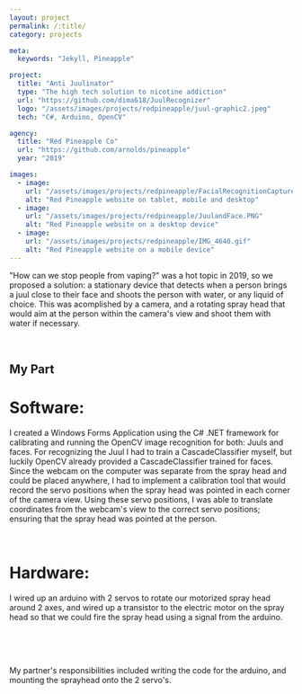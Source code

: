 ```yaml
---
layout: project
permalink: /:title/
category: projects

meta:
  keywords: "Jekyll, Pineapple"

project:
  title: "Anti Juulinator"
  type: "The high tech solution to nicotine addiction"
  url: "https://github.com/dima618/JuulRecognizer"
  logo: "/assets/images/projects/redpineapple/juul-graphic2.jpeg"
  tech: "C#, Arduino, OpenCV"

agency:
  title: "Red Pineapple Co"
  url: "https://github.com/arnolds/pineapple"
  year: "2019"

images:
  - image:
    url: "/assets/images/projects/redpineapple/FacialRecognitionCapture.PNG"
    alt: "Red Pineapple website on tablet, mobile and desktop"
  - image:
    url: "/assets/images/projects/redpineapple/JuulandFace.PNG"
    alt: "Red Pineapple website on a desktop device"
  - image:
    url: "/assets/images/projects/redpineapple/IMG_4640.gif"
    alt: "Red Pineapple website on a mobile device"
---
```

<p style="padding: 0 0 2rem;">"How can we stop people from vaping?" was a hot topic in 2019, so we proposed a solution: a stationary device that detects when a person brings a juul close to their face and shoots the person with water, or any liquid of choice. This was acomplished by a camera, and a rotating spray head that would aim at the person within the camera's view and shoot them with water if necessary.</p>
<h2>My Part</h2>
<h1>Software:</h1>
<p style="padding: 0 0 2rem;">I created a Windows Forms Application using the C# .NET framework for calibrating and running the OpenCV image recognition for both: Juuls and faces. For recognizing the Juul I had to train a CascadeClassifier myself, but luckily OpenCV already provided a CascadeClassifier trained for faces. Since the webcam on the computer was separate from the spray head and could be placed anywhere, I had to implement a calibration tool that would record the servo positions when the spray head was pointed in each corner of the camera view. Using these servo positions, I was able to translate coordinates from the webcam's view to the correct servo positions; ensuring that the spray head was pointed at the person.</p>
<h1>Hardware:</h1>
<p style="padding: 0 0 2rem;">I wired up an arduino with 2 servos to rotate our motorized spray head around 2 axes, and wired up a transistor to the electric motor on the spray head so that we could fire the spray head using a signal from the arduino.</p>
<p style="padding: 2rem 0 0;">My partner's responsibilities included writing the code for the arduino, and mounting the sprayhead onto the 2 servo's.</p>

